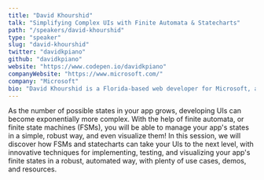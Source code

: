 ```yaml
---
title: "David Khourshid"
talk: "Simplifying Complex UIs with Finite Automata & Statecharts"
path: "/speakers/david-khourshid"
type: "speaker"
slug: "david-khourshid"
twitter: "davidkpiano"
github: "davidkpiano"
website: "https://www.codepen.io/davidkpiano"
companyWebsite: "https://www.microsoft.com/"
company: "Microsoft"
bio: "David Khourshid is a Florida-based web developer for Microsoft, a tech author, and speaker. Also a fervent open-source contributor, he is passionate about JavaScript, CSS, animation, innovative user interfaces, and cutting-edge front-end technologies. When not behind a computer keyboard, he’s behind a piano keyboard or traveling."
---
```


<p>As the number of possible states in your app grows, developing UIs can become exponentially more complex. With the help of finite automata, or finite state machines (FSMs), you will be able to manage your app's states in a simple, robust way, and even visualize them! In this session, we will discover how FSMs and statecharts can take your UIs to the next level, with innovative techniques for implementing, testing, and visualizing your app's finite states in a robust, automated way, with plenty of use cases, demos, and resources.</p>